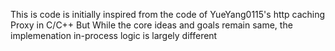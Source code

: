 This is code is initially inspired from the code of YueYang0115's http caching Proxy in C/C++
But While the core ideas and goals remain same, the implemenation in-process logic is largely different
